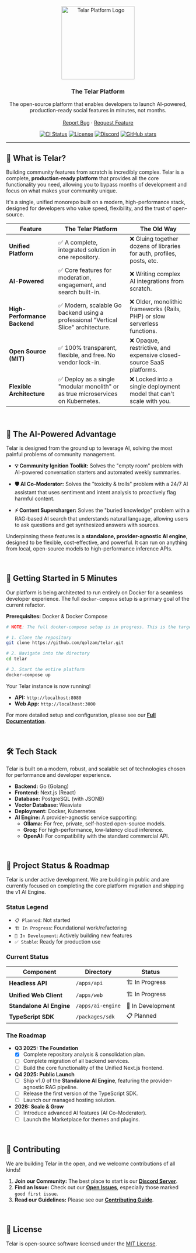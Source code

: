 <br/>
<p align="center">
  <a href="https://github.com/qolzam/telar">
    <img src="https://raw.githubusercontent.com/red-gold/red-gold-web/master/website/static/img/logos/telar-social-logo/profile.png" alt="Telar Platform Logo" width="200">
  </a>

  <h3 align="center">The Telar Platform</h3>

  <p align="center">
    The open-source platform that enables developers to launch AI-powered, production-ready social features in minutes, not months.
    <br />
    <br />
    <a href="https://github.com/qolzam/telar/issues">Report Bug</a>
    ·
    <a href="https://github.com/qolzam/telar/issues">Request Feature</a>
  </p>
</p>

<p align="center">
    <a href="https://github.com/qolzam/telar/actions/workflows/ci.yml"><img src="https://github.com/qolzam/telar/actions/workflows/ci.yml/badge.svg" alt="CI Status"></a>
    <a href="https://github.com/qolzam/telar/blob/main/LICENSE"><img src="https://img.shields.io/github/license/qolzam/telar" alt="License"></a>
    <a href="https://discord.gg/27Uekrq9gx"><img src="https://img.shields.io/discord/1401496628933955664?logo=discord&label=community" alt="Discord"></a>
    <a href="https://github.com/qolzam/telar/stargazers"><img src="https://img.shields.io/github/stars/qolzam/telar?style=social" alt="GitHub stars"></a>
</p>

---

## 🚀 What is Telar?

Building community features from scratch is incredibly complex. Telar is a complete, **production-ready platform** that provides all the core functionality you need, allowing you to bypass months of development and focus on what makes your community unique.

It's a single, unified monorepo built on a modern, high-performance stack, designed for developers who value speed, flexibility, and the trust of open-source.

| Feature                      | The Telar Platform                                                         | The Old Way                                                                 |
| ---------------------------- | -------------------------------------------------------------------------- | --------------------------------------------------------------------------- |
| **Unified Platform**         | ✅ A complete, integrated solution in one repository.                        | ❌ Gluing together dozens of libraries for auth, profiles, posts, etc.      |
| **AI-Powered**               | ✅ Core features for moderation, engagement, and search built-in.            | ❌ Writing complex AI integrations from scratch.                            |
| **High-Performance Backend** | ✅ Modern, scalable Go backend using a professional "Vertical Slice" architecture. | ❌ Older, monolithic frameworks (Rails, PHP) or slow serverless functions.  |
| **Open Source (MIT)**        | ✅ 100% transparent, flexible, and free. No vendor lock-in.                 | ❌ Opaque, restrictive, and expensive closed-source SaaS platforms.         |
| **Flexible Architecture**    | ✅ Deploy as a single "modular monolith" or as true microservices on Kubernetes. | ❌ Locked into a single deployment model that can't scale with you. |

<br/>

## 🤖 The AI-Powered Advantage

Telar is designed from the ground up to leverage AI, solving the most painful problems of community management.

*   **💡 Community Ignition Toolkit:** Solves the "empty room" problem with AI-powered conversation starters and automated weekly summaries.

*   **🛡️ AI Co-Moderator:** Solves the "toxicity & trolls" problem with a 24/7 AI assistant that uses sentiment and intent analysis to proactively flag harmful content.

*   **⚡ Content Supercharger:** Solves the "buried knowledge" problem with a RAG-based AI search that understands natural language, allowing users to ask questions and get synthesized answers with sources.

Underpinning these features is a **standalone, provider-agnostic AI engine**, designed to be flexible, cost-effective, and powerful. It can run on anything from local, open-source models to high-performance inference APIs.

<br/>

## 🏁 Getting Started in 5 Minutes

Our platform is being architected to run entirely on Docker for a seamless developer experience. The full `docker-compose` setup is a primary goal of the current refactor.


**Prerequisites:** Docker & Docker Compose

```bash
# NOTE: The full docker-compose setup is in progress. This is the target command.

# 1. Clone the repository
git clone https://github.com/qolzam/telar.git

# 2. Navigate into the directory
cd telar

# 3. Start the entire platform
docker-compose up
```

Your Telar instance is now running!
*   **API:** `http://localhost:8080`
*   **Web App:** `http://localhost:3000`

For more detailed setup and configuration, please see our [**Full Documentation**](./docs/README.md).

<br/>

## 🛠️ Tech Stack

Telar is built on a modern, robust, and scalable set of technologies chosen for performance and developer experience.

*   **Backend:** Go (Golang)
*   **Frontend:** Next.js (React)
*   **Database:** PostgreSQL (with JSONB)
*   **Vector Database:** Weaviate
*   **Deployment:** Docker, Kubernetes
*   **AI Engine:** A provider-agnostic service supporting:
    *   **Ollama:** For free, private, self-hosted open-source models.
    *   **Groq:** For high-performance, low-latency cloud inference.
    *   **OpenAI:** For compatibility with the standard commercial API.

<br/>

## 🚧 Project Status & Roadmap

Telar is under active development. We are building in public and are currently focused on completing the core platform migration and shipping the v1 AI Engine.

### Status Legend
*   `📋 Planned`: Not started
*   `🏗️ In Progress`: Foundational work/refactoring
*   `🚀 In Development`: Actively building new features
*   `✅ Stable`: Ready for production use

### Current Status

| Component                 | Directory           | Status                                        |
| ------------------------- | ------------------- | --------------------------------------------- |
| **Headless API**          | `/apps/api`         | 🏗️ In Progress                                |
| **Unified Web Client**    | `/apps/web`         |  🏗️ In Progress                             |
| **Standalone AI Engine**  | `/apps/ai-engine`   |  🚀 In Development    |
| **TypeScript SDK**        | `/packages/sdk`     | 📋 Planned                                    |

### The Roadmap

*   **Q3 2025: The Foundation**
    *   [x] Complete repository analysis & consolidation plan.
    *   [ ] Complete migration of all backend services.
    *   [ ] Build the core functionality of the Unified Next.js frontend.

*   **Q4 2025: Public Launch**
    *   [ ] Ship v1.0 of the **Standalone AI Engine**, featuring the provider-agnostic RAG pipeline.
    *   [ ] Release the first version of the TypeScript SDK.
    *   [ ] Launch our managed hosting solution.

*   **2026: Scale & Grow**
    *   [ ] Introduce advanced AI features (AI Co-Moderator).
    *   [ ] Launch the Marketplace for themes and plugins.

<br/>

## 🤝 Contributing

We are building Telar in the open, and we welcome contributions of all kinds!

1.  **Join our Community:** The best place to start is our [**Discord Server**](https://discord.gg/27Uekrq9gx).
2.  **Find an Issue:** Check out our [**Open Issues**](https://github.com/qolzam/telar/issues), especially those marked `good first issue`.
3.  **Read our Guidelines:** Please see our [**Contributing Guide**](./CONTRIBUTING.md).

<br/>

## 📜 License

Telar is open-source software licensed under the [MIT License](./LICENSE).
